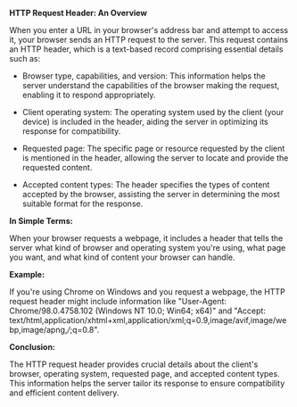 **HTTP Request Header: An Overview**

When you enter a URL in your browser's address bar and attempt to access it, your browser sends an HTTP request to the server. This request contains an HTTP header, which is a text-based record comprising essential details such as:

- Browser type, capabilities, and version: This information helps the server understand the capabilities of the browser making the request, enabling it to respond appropriately.
  
- Client operating system: The operating system used by the client (your device) is included in the header, aiding the server in optimizing its response for compatibility.
  
- Requested page: The specific page or resource requested by the client is mentioned in the header, allowing the server to locate and provide the requested content.
  
- Accepted content types: The header specifies the types of content accepted by the browser, assisting the server in determining the most suitable format for the response.

**In Simple Terms:**

When your browser requests a webpage, it includes a header that tells the server what kind of browser and operating system you're using, what page you want, and what kind of content your browser can handle.

**Example:**

If you're using Chrome on Windows and you request a webpage, the HTTP request header might include information like "User-Agent: Chrome/98.0.4758.102 (Windows NT 10.0; Win64; x64)" and "Accept: text/html,application/xhtml+xml,application/xml;q=0.9,image/avif,image/webp,image/apng,*/*;q=0.8".

**Conclusion:**

The HTTP request header provides crucial details about the client's browser, operating system, requested page, and accepted content types. This information helps the server tailor its response to ensure compatibility and efficient content delivery.